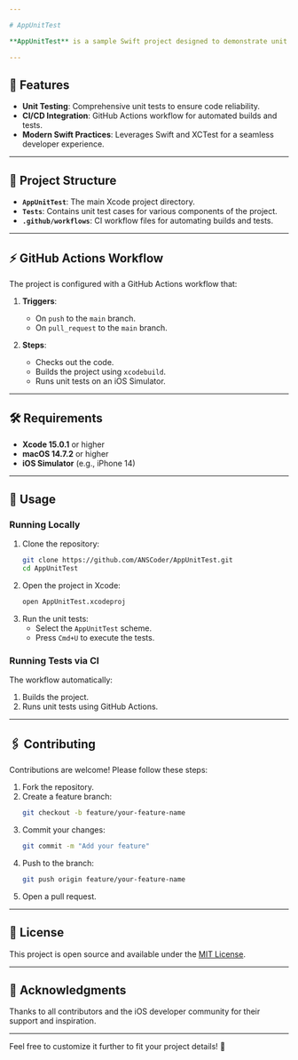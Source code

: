 ```yaml
---

# AppUnitTest

**AppUnitTest** is a sample Swift project designed to demonstrate unit testing in iOS development. The project includes configurations for GitHub Actions to automate builds and tests, ensuring robust and reliable code.

---
```


## 🚀 Features

- **Unit Testing**: Comprehensive unit tests to ensure code reliability.
- **CI/CD Integration**: GitHub Actions workflow for automated builds and tests.
- **Modern Swift Practices**: Leverages Swift and XCTest for a seamless developer experience.

---

## 📂 Project Structure

- **`AppUnitTest`**: The main Xcode project directory.
- **`Tests`**: Contains unit test cases for various components of the project.
- **`.github/workflows`**: CI workflow files for automating builds and tests.

---

## ⚡ GitHub Actions Workflow

The project is configured with a GitHub Actions workflow that:

1. **Triggers**:
   - On `push` to the `main` branch.
   - On `pull_request` to the `main` branch.

2. **Steps**:
   - Checks out the code.
   - Builds the project using `xcodebuild`.
   - Runs unit tests on an iOS Simulator.

---

## 🛠️ Requirements

- **Xcode 15.0.1** or higher
- **macOS 14.7.2** or higher
- **iOS Simulator** (e.g., iPhone 14)

---

## 📝 Usage

### Running Locally
1. Clone the repository:
   ```bash
   git clone https://github.com/ANSCoder/AppUnitTest.git
   cd AppUnitTest
   ```
2. Open the project in Xcode:
   ```bash
   open AppUnitTest.xcodeproj
   ```
3. Run the unit tests:
   - Select the `AppUnitTest` scheme.
   - Press `Cmd+U` to execute the tests.

### Running Tests via CI
The workflow automatically:
1. Builds the project.
2. Runs unit tests using GitHub Actions.

---

## 🖇️ Contributing

Contributions are welcome! Please follow these steps:

1. Fork the repository.
2. Create a feature branch:
   ```bash
   git checkout -b feature/your-feature-name
   ```
3. Commit your changes:
   ```bash
   git commit -m "Add your feature"
   ```
4. Push to the branch:
   ```bash
   git push origin feature/your-feature-name
   ```
5. Open a pull request.

---

## 📜 License

This project is open source and available under the [MIT License](LICENSE).

---

## 🤝 Acknowledgments

Thanks to all contributors and the iOS developer community for their support and inspiration.

---

Feel free to customize it further to fit your project details! 🚀
